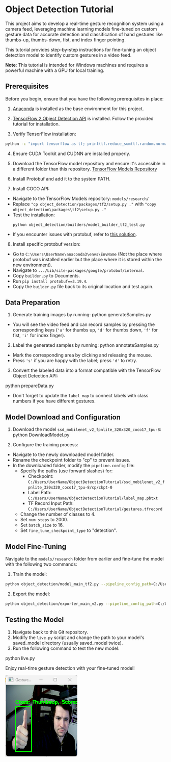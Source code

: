 # Object Detection Tutorial

This project aims to develop a real-time gesture recognition system using a camera feed, leveraging machine learning models fine-tuned on custom gesture data for accurate detection and classification of hand gestures like thumbs-up, thumbs-down, fist, and index finger pointing.

This tutorial provides step-by-step instructions for fine-tuning an object detection model to identify custom gestures in a video feed.

**Note**: This tutorial is intended for Windows machines and requires a powerful machine with a GPU for local training.

## Prerequisites

Before you begin, ensure that you have the following prerequisites in place:

1. [Anaconda](https://www.anaconda.com/) is installed as the base environment for this project.

2. [TensorFlow 2 Object Detection API](https://tensorflow-object-detection-api-tutorial.readthedocs.io/en/latest/install.html) is installed. Follow the provided tutorial for installation.

3. Verify TensorFlow installation:
```bash
python -c "import tensorflow as tf; print(tf.reduce_sum(tf.random.normal([1000, 1000])))"
```
4. Ensure CUDA Toolkit and CUDNN are installed properly.

5. Download the TensorFlow model repository and ensure it's accessible in a different folder than this repository. [TensorFlow Models Repository](https://github.com/tensorflow/models)

6. Install Protobuf and add it to the system PATH.

7. Install COCO API:
- Navigate to the TensorFlow Models repository: `models/research/`
- Replace `"cp object_detection/packages/tf2/setup.py ."` with `"copy object_detection\packages\tf2\setup.py ."`
- Test the installation:
  ```
  python object_detection/builders/model_builder_tf2_test.py
  ```
- If you encounter issues with protobuf, refer to [this solution](https://stackoverflow.com/questions/71759248/importerror-cannot-import-name-builder-from-google-protobuf-internal).

8. Install specific protobuf version:
- Go to `C:\Users\UserName\anaconda3\envs\EnvName` (Not the place where protobuf was installed earlier but the place where it is stored within the new environment).
- Navigate to `.../Lib/site-packages/google/protobuf/internal`.
- Copy `builder.py` to Documents.
- Run `pip install protobuf==3.19.4`.
- Copy the `builder.py` file back to its original location and test again.

## Data Preparation

1. Generate training images by running:
python generateSamples.py

- You will see the video feed and can record samples by pressing the corresponding keys (`'u'` for thumbs up, `'d'` for thumbs down, `'f'` for fist, `'i'` for index finger).

2. Label the generated samples by running:
python annotateSamples.py

- Mark the corresponding area by clicking and releasing the mouse.
- Press `'s'` if you are happy with the label; press `'d'` to retry.

3. Convert the labeled data into a format compatible with the TensorFlow Object Detection API:

python prepareData.py

- Don't forget to update the `label_map` to connect labels with class numbers if you have different gestures.

## Model Download and Configuration

1. Download the model `ssd_mobilenet_v2_fpnlite_320x320_coco17_tpu-8`:
python DownloadModel.py

2. Configure the training process:
- Navigate to the newly downloaded model folder.
- Rename the checkpoint folder to "cp" to prevent issues.
- In the downloaded folder, modify the `pipeline.config` file:
  - Specify the paths (use forward slashes) for:
    - Checkpoint: `C:/Users/UserName/ObjectDetectionTutorial/ssd_mobilenet_v2_fpnlite_320x320_coco17_tpu-8/cp/ckpt-0`
    - Label Path: `C:/Users/UserName/ObjectDetectionTutorial/label_map.pbtxt`
    - TF Record Input Path: `C:/Users/UserName/ObjectDetectionTutorial/gestures.tfrecord`
  - Change the number of classes to 4.
  - Set `num_steps` to 2000.
  - Set `batch_size` to 16.
  - Set `fine_tune_checkpoint_type` to "detection".

## Model Fine-Tuning

Navigate to the `models/research` folder from earlier and fine-tune the model with the following two commands:

1. Train the model:
```bash 
python object_detection/model_main_tf2.py --pipeline_config_path=C:/Users/UserName/ObjectDetectionTutorial/ssd_mobilenet_v2_fpnlite_320x320_coco17_tpu-8/pipeline.config --model_dir=C:/Users/UserName/ObjectDetectionTutorial/ssd_mobilenet_v2_fpnlite_320x320_coco17_tpu-8/ --alsologtostderr
```
2. Export the model:
```bash 
python object_detection/exporter_main_v2.py --pipeline_config_path=C:/Users/UserName/ObjectDetectionTutorial/ssd_mobilenet_v2_fpnlite_320x320_coco17_tpu-8/pipeline.config --trained_checkpoint_dir=C:/Users/UserName/ObjectDetectionTutorial/ssd_mobilenet_v2_fpnlite_320x320_coco17_tpu-8/ --output_directory=C:/Users/UserName/ObjectDetectionTutorial/ssd_mobilenet_v2_fpnlite_320x320_coco17_tpu-8/saved_model
```
## Testing the Model

1. Navigate back to this Git repository.
2. Modify the `live.py` script and change the path to your model's saved_model directory (usually saved_model twice).
3. Run the following command to test the new model:

python live.py

Enjoy real-time gesture detection with your fine-tuned model!

![Example](images/example.png)